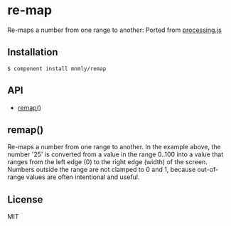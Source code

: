 
# re-map

  Re-maps a number from one range to another: Ported from [processing.js](http://processingjs.org/)

## Installation

    $ component install mnmly/remap

## API
  - [remap()](#remap)

## remap()

  Re-maps a number from one range to another. In the example above, the number '25' is converted from
  a value in the range 0..100 into a value that ranges from the left edge (0) to the right edge (width) of the screen.
  Numbers outside the range are not clamped to 0 and 1, because out-of-range values are often intentional and useful.

## License

  MIT
